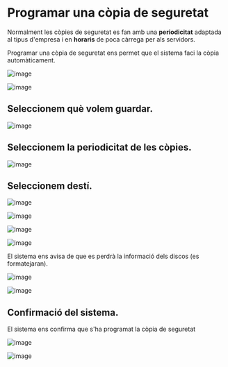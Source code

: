 # Programar una còpia de seguretat

Normalment les còpies de seguretat es fan amb una **periodicitat** adaptada al tipus d'empresa i en **horaris** de poca càrrega per als servidors.

Programar una còpia de seguretat ens permet que el sistema faci la còpia automàticament.

![image](https://github.com/XaSaFa/MP04/assets/110727546/3660a557-9e47-47dc-ba0f-9a8f6761b200)

![image](https://github.com/XaSaFa/MP04/assets/110727546/f6c51b07-a5a3-4416-8e95-b062ce1d0523)

## Seleccionem què volem guardar.

![image](https://github.com/XaSaFa/MP04/assets/110727546/bde3defa-93a7-4f84-9e24-be82e71f2ae1)

## Seleccionem la periodicitat de les còpies.

![image](https://github.com/XaSaFa/MP04/assets/110727546/d21c5c21-cb07-42f3-9c40-8f9628d2d659)

## Seleccionem destí.

![image](https://github.com/XaSaFa/MP04/assets/110727546/9cb7c719-5c45-44dc-960e-48d86dbef94a)

![image](https://github.com/XaSaFa/MP04/assets/110727546/6a312c0a-8f94-423a-b615-fc03299efef7)

![image](https://github.com/XaSaFa/MP04/assets/110727546/e6a50518-c644-474e-be32-998fb7a8d7c4)

![image](https://github.com/XaSaFa/MP04/assets/110727546/bf01dea8-218d-4ae5-b67d-22e4db4c6e5a)

El sistema ens avisa de que es perdrà la informació dels discos (es formatejaran).

![image](https://github.com/XaSaFa/MP04/assets/110727546/155b3829-d0e4-4240-8145-0a8e8882f515)

![image](https://github.com/XaSaFa/MP04/assets/110727546/a64afdce-acea-41b5-9070-6df015299b22)

## Confirmació del sistema.

El sistema ens confirma que s'ha programat la còpia de seguretat

![image](https://github.com/XaSaFa/MP04/assets/110727546/585005b4-d898-4c9e-baa7-ccd2d983e02e)

![image](https://github.com/XaSaFa/MP04/assets/110727546/cf092fb5-a992-4b10-bf72-7b66eba3cfeb)
